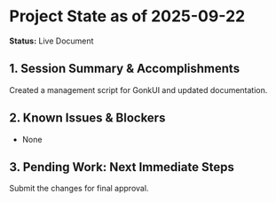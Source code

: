 # Project State as of 2025-09-22

**Status:** Live Document

## 1. Session Summary & Accomplishments
Created a management script for GonkUI and updated documentation.

## 2. Known Issues & Blockers
- None

## 3. Pending Work: Next Immediate Steps
Submit the changes for final approval.
